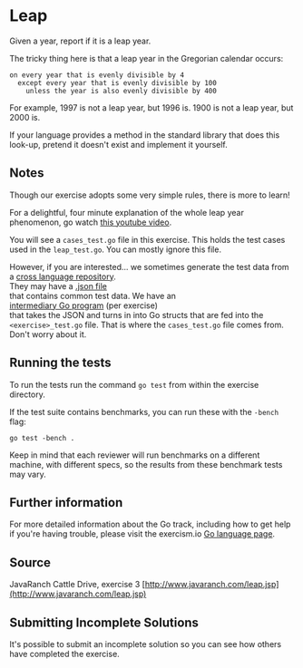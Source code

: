 # Leap

Given a year, report if it is a leap year.

The tricky thing here is that a leap year in the Gregorian calendar occurs:

```plain
on every year that is evenly divisible by 4
  except every year that is evenly divisible by 100
    unless the year is also evenly divisible by 400
```

For example, 1997 is not a leap year, but 1996 is.  1900 is not a leap
year, but 2000 is.

If your language provides a method in the standard library that does
this look-up, pretend it doesn't exist and implement it yourself.

## Notes

Though our exercise adopts some very simple rules, there is more to
learn!

For a delightful, four minute explanation of the whole leap year
phenomenon, go watch [this youtube video][video].

[video]: http://www.youtube.com/watch?v=xX96xng7sAE

You will see a `cases_test.go` file in this exercise. This holds the
test cases used in the `leap_test.go`. You can mostly ignore this file.

However, if you are interested... we sometimes generate the test data
from a [cross language repository](https://github.com/exercism/problem-specifications/tree/master/exercises/leap).  
They may have a [.json file](https://github.com/exercism/problem-specifications/blob/master/exercises/leap/canonical-data.json)   
that contains common test data. We have an   
[intermediary Go program](https://github.com/exercism/go/blob/master/exercises/leap/.meta/gen.go) (per exercise)  
that takes the JSON and turns in into Go structs that are fed into the  
`<exercise>_test.go` file. That is where the `cases_test.go` file comes from. Don't worry about it.


## Running the tests

To run the tests run the command `go test` from within the exercise directory.

If the test suite contains benchmarks, you can run these with the `-bench`
flag:

    go test -bench .

Keep in mind that each reviewer will run benchmarks on a different machine, with
different specs, so the results from these benchmark tests may vary.

## Further information

For more detailed information about the Go track, including how to get help if
you're having trouble, please visit the exercism.io [Go language page](http://exercism.io/languages/go/about).

## Source

JavaRanch Cattle Drive, exercise 3 [http://www.javaranch.com/leap.jsp](http://www.javaranch.com/leap.jsp)

## Submitting Incomplete Solutions
It's possible to submit an incomplete solution so you can see how others have completed the exercise.
